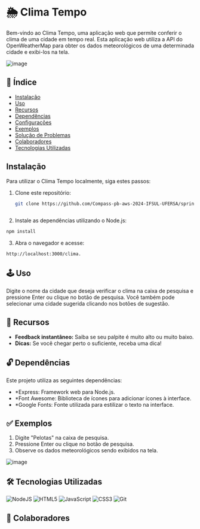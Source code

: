 # 🌦️ Clima Tempo

Bem-vindo ao Clima Tempo, uma aplicação web que permite conferir o clima de uma cidade em tempo real.
Esta aplicação web utiliza a API do OpenWeatherMap para obter os dados meteorológicos de uma determinada cidade e exibi-los na tela.

![image](https://github.com/YeffersonSilva/Pizzeria-System/assets/117882117/39d12125-2f15-436d-b6aa-956ec507d6b8)


## 📍 Índice

- [Instalação](#instalação)
- [Uso](#uso)
- [Recursos](#recursos)
- [Dependências](#dependências)
- [Configurações](#configurações)
- [Exemplos](#exemplos)
- [Solução de Problemas](#solução-de-problemas)
- [Colaboradores](#colaboradores)
- [Tecnologias Utilizadas](#tecnologias-utilizadas)

##  Instalação

Para utilizar o Clima Tempo localmente, siga estes passos:

1. Clone este repositório:
   ```bash
   git clone https://github.com/Compass-pb-aws-2024-IFSUL-UFERSA/sprint-2-pb-aws-ifsul-ufersa.git
 
  2. Instale as dependências utilizando o Node.js:
  ```bash
  npm install
  ```
  3. Abra o navegador e acesse:
  ```bash
  http://localhost:3000/clima.
  ```



## 🕹️ Uso

Digite o nome da cidade que deseja verificar o clima na caixa de pesquisa e pressione Enter ou clique no botão de pesquisa. Você também pode selecionar uma cidade sugerida clicando nos botões de sugestão.

## 🔆 Recursos
- **Feedback instantâneo:** Saiba se seu palpite é muito alto ou muito baixo.
- **Dicas:** Se você chegar perto o suficiente, receba uma dica!

## 🔓 Dependências

Este projeto utiliza as seguintes dependências:

- *Express: Framework web para Node.js.
- *Font Awesome: Biblioteca de ícones para adicionar ícones à interface.
- *Google Fonts: Fonte utilizada para estilizar o texto na interface.



## ✅ Exemplos

1. Digite "Pelotas" na caixa de pesquisa.
2. Pressione Enter ou clique no botão de pesquisa.
3. Observe os dados meteorológicos sendo exibidos na tela.

![image](https://github.com/YeffersonSilva/Pizzeria-System/assets/117882117/080553c4-2b8a-4a4c-9316-6b96bd2e4605)








## 🛠 Tecnologias Utilizadas
 
![NodeJS](https://img.shields.io/badge/node.js-6DA55F?style=for-the-badge&logo=node.js&logoColor=white)
![HTML5](https://img.shields.io/badge/html5-%23E34F26.svg?style=for-the-badge&logo=html5&logoColor=white)
![JavaScript](https://img.shields.io/badge/javascript-%23323330.svg?style=for-the-badge&logo=javascript&logoColor=%23F7DF1E)
![CSS3](https://img.shields.io/badge/css3-%231572B6.svg?style=for-the-badge&logo=css3&logoColor=white)
![Git](https://img.shields.io/badge/git-%23F05033.svg?style=for-the-badge&logo=git&logoColor=white)


## 👥 Colaboradores


